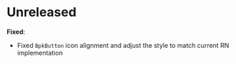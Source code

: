 # Unreleased

**Fixed**:

- Fixed `BpkButton` icon alignment and adjust the style to match current RN implementation
